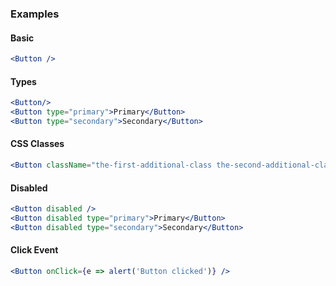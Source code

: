 ### Examples

#### Basic

```jsx
<Button />
```

#### Types

```jsx
<Button/>
<Button type="primary">Primary</Button>
<Button type="secondary">Secondary</Button>
```

#### CSS Classes

```jsx
<Button className="the-first-additional-class the-second-additional-class" />
```

#### Disabled

```jsx
<Button disabled />
<Button disabled type="primary">Primary</Button>
<Button disabled type="secondary">Secondary</Button>
```

#### Click Event

```jsx
<Button onClick={e => alert('Button clicked')} />
```

